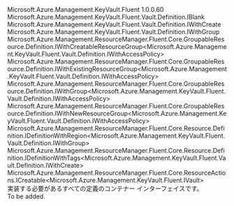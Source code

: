 <Type Name="IDefinition" FullName="Microsoft.Azure.Management.KeyVault.Fluent.Vault.Definition.IDefinition">
  <TypeSignature Language="C#" Value="public interface IDefinition : Microsoft.Azure.Management.KeyVault.Fluent.Vault.Definition.IBlank, Microsoft.Azure.Management.KeyVault.Fluent.Vault.Definition.IWithCreate, Microsoft.Azure.Management.KeyVault.Fluent.Vault.Definition.IWithGroup, Microsoft.Azure.Management.ResourceManager.Fluent.Core.GroupableResource.Definition.IWithCreatableResourceGroup&lt;Microsoft.Azure.Management.KeyVault.Fluent.Vault.Definition.IWithAccessPolicy&gt;, Microsoft.Azure.Management.ResourceManager.Fluent.Core.GroupableResource.Definition.IWithExistingResourceGroup&lt;Microsoft.Azure.Management.KeyVault.Fluent.Vault.Definition.IWithAccessPolicy&gt;, Microsoft.Azure.Management.ResourceManager.Fluent.Core.GroupableResource.Definition.IWithGroup&lt;Microsoft.Azure.Management.KeyVault.Fluent.Vault.Definition.IWithAccessPolicy&gt;, Microsoft.Azure.Management.ResourceManager.Fluent.Core.GroupableResource.Definition.IWithNewResourceGroup&lt;Microsoft.Azure.Management.KeyVault.Fluent.Vault.Definition.IWithAccessPolicy&gt;, Microsoft.Azure.Management.ResourceManager.Fluent.Core.Resource.Definition.IDefinitionWithRegion&lt;Microsoft.Azure.Management.KeyVault.Fluent.Vault.Definition.IWithGroup&gt;, Microsoft.Azure.Management.ResourceManager.Fluent.Core.Resource.Definition.IDefinitionWithTags&lt;Microsoft.Azure.Management.KeyVault.Fluent.Vault.Definition.IWithCreate&gt;, Microsoft.Azure.Management.ResourceManager.Fluent.Core.ResourceActions.ICreatable&lt;Microsoft.Azure.Management.KeyVault.Fluent.IVault&gt;" />
  <TypeSignature Language="ILAsm" Value=".class public interface auto ansi abstract IDefinition implements class Microsoft.Azure.Management.KeyVault.Fluent.Vault.Definition.IBlank, class Microsoft.Azure.Management.KeyVault.Fluent.Vault.Definition.IWithAccessPolicy, class Microsoft.Azure.Management.KeyVault.Fluent.Vault.Definition.IWithConfigurations, class Microsoft.Azure.Management.KeyVault.Fluent.Vault.Definition.IWithCreate, class Microsoft.Azure.Management.KeyVault.Fluent.Vault.Definition.IWithGroup, class Microsoft.Azure.Management.KeyVault.Fluent.Vault.Definition.IWithSku, class Microsoft.Azure.Management.ResourceManager.Fluent.Core.GroupableResource.Definition.IWithCreatableResourceGroup`1&lt;class Microsoft.Azure.Management.KeyVault.Fluent.Vault.Definition.IWithAccessPolicy&gt;, class Microsoft.Azure.Management.ResourceManager.Fluent.Core.GroupableResource.Definition.IWithExistingResourceGroup`1&lt;class Microsoft.Azure.Management.KeyVault.Fluent.Vault.Definition.IWithAccessPolicy&gt;, class Microsoft.Azure.Management.ResourceManager.Fluent.Core.GroupableResource.Definition.IWithGroup`1&lt;class Microsoft.Azure.Management.KeyVault.Fluent.Vault.Definition.IWithAccessPolicy&gt;, class Microsoft.Azure.Management.ResourceManager.Fluent.Core.GroupableResource.Definition.IWithNewResourceGroup`1&lt;class Microsoft.Azure.Management.KeyVault.Fluent.Vault.Definition.IWithAccessPolicy&gt;, class Microsoft.Azure.Management.ResourceManager.Fluent.Core.Resource.Definition.IDefinitionWithRegion`1&lt;class Microsoft.Azure.Management.KeyVault.Fluent.Vault.Definition.IWithGroup&gt;, class Microsoft.Azure.Management.ResourceManager.Fluent.Core.Resource.Definition.IDefinitionWithTags`1&lt;class Microsoft.Azure.Management.KeyVault.Fluent.Vault.Definition.IWithCreate&gt;, class Microsoft.Azure.Management.ResourceManager.Fluent.Core.ResourceActions.ICreatable`1&lt;class Microsoft.Azure.Management.KeyVault.Fluent.IVault&gt;, class Microsoft.Azure.Management.ResourceManager.Fluent.Core.ResourceActions.IIndexable" />
  <TypeSignature Language="DocId" Value="T:Microsoft.Azure.Management.KeyVault.Fluent.Vault.Definition.IDefinition" />
  <TypeSignature Language="VB.NET" Value="Public Interface IDefinition&#xA;Implements IBlank, ICreatable(Of IVault), IDefinitionWithRegion(Of IWithGroup), IDefinitionWithTags(Of IWithCreate), IWithCreatableResourceGroup(Of IWithAccessPolicy), IWithCreate, IWithExistingResourceGroup(Of IWithAccessPolicy), IWithGroup, IWithGroup(Of IWithAccessPolicy), IWithNewResourceGroup(Of IWithAccessPolicy)" />
  <TypeSignature Language="F#" Value="type IDefinition = interface&#xA;    interface IBlank&#xA;    interface IDefinitionWithRegion&lt;IWithGroup&gt;&#xA;    interface IWithGroup&#xA;    interface IWithGroup&lt;IWithAccessPolicy&gt;&#xA;    interface IWithExistingResourceGroup&lt;IWithAccessPolicy&gt;&#xA;    interface IWithNewResourceGroup&lt;IWithAccessPolicy&gt;&#xA;    interface IWithCreatableResourceGroup&lt;IWithAccessPolicy&gt;&#xA;    interface IWithAccessPolicy&#xA;    interface IWithCreate&#xA;    interface ICreatable&lt;IVault&gt;&#xA;    interface IIndexable&#xA;    interface IDefinitionWithTags&lt;IWithCreate&gt;&#xA;    interface IWithSku&#xA;    interface IWithConfigurations" />
  <AssemblyInfo>
    <AssemblyName>Microsoft.Azure.Management.KeyVault.Fluent</AssemblyName>
    <AssemblyVersion>1.0.0.60</AssemblyVersion>
  </AssemblyInfo>
  <Interfaces>
    <Interface>
      <InterfaceName>Microsoft.Azure.Management.KeyVault.Fluent.Vault.Definition.IBlank</InterfaceName>
    </Interface>
    <Interface>
      <InterfaceName>Microsoft.Azure.Management.KeyVault.Fluent.Vault.Definition.IWithCreate</InterfaceName>
    </Interface>
    <Interface>
      <InterfaceName>Microsoft.Azure.Management.KeyVault.Fluent.Vault.Definition.IWithGroup</InterfaceName>
    </Interface>
    <Interface>
      <InterfaceName>Microsoft.Azure.Management.ResourceManager.Fluent.Core.GroupableResource.Definition.IWithCreatableResourceGroup&lt;Microsoft.Azure.Management.KeyVault.Fluent.Vault.Definition.IWithAccessPolicy&gt;</InterfaceName>
    </Interface>
    <Interface>
      <InterfaceName>Microsoft.Azure.Management.ResourceManager.Fluent.Core.GroupableResource.Definition.IWithExistingResourceGroup&lt;Microsoft.Azure.Management.KeyVault.Fluent.Vault.Definition.IWithAccessPolicy&gt;</InterfaceName>
    </Interface>
    <Interface>
      <InterfaceName>Microsoft.Azure.Management.ResourceManager.Fluent.Core.GroupableResource.Definition.IWithGroup&lt;Microsoft.Azure.Management.KeyVault.Fluent.Vault.Definition.IWithAccessPolicy&gt;</InterfaceName>
    </Interface>
    <Interface>
      <InterfaceName>Microsoft.Azure.Management.ResourceManager.Fluent.Core.GroupableResource.Definition.IWithNewResourceGroup&lt;Microsoft.Azure.Management.KeyVault.Fluent.Vault.Definition.IWithAccessPolicy&gt;</InterfaceName>
    </Interface>
    <Interface>
      <InterfaceName>Microsoft.Azure.Management.ResourceManager.Fluent.Core.Resource.Definition.IDefinitionWithRegion&lt;Microsoft.Azure.Management.KeyVault.Fluent.Vault.Definition.IWithGroup&gt;</InterfaceName>
    </Interface>
    <Interface>
      <InterfaceName>Microsoft.Azure.Management.ResourceManager.Fluent.Core.Resource.Definition.IDefinitionWithTags&lt;Microsoft.Azure.Management.KeyVault.Fluent.Vault.Definition.IWithCreate&gt;</InterfaceName>
    </Interface>
    <Interface>
      <InterfaceName>Microsoft.Azure.Management.ResourceManager.Fluent.Core.ResourceActions.ICreatable&lt;Microsoft.Azure.Management.KeyVault.Fluent.IVault&gt;</InterfaceName>
    </Interface>
  </Interfaces>
  <Docs>
    <summary>
            実装する必要があるすべての定義のコンテナー インターフェイスです。
            </summary>
    <remarks>To be added.</remarks>
  </Docs>
  <Members />
</Type>